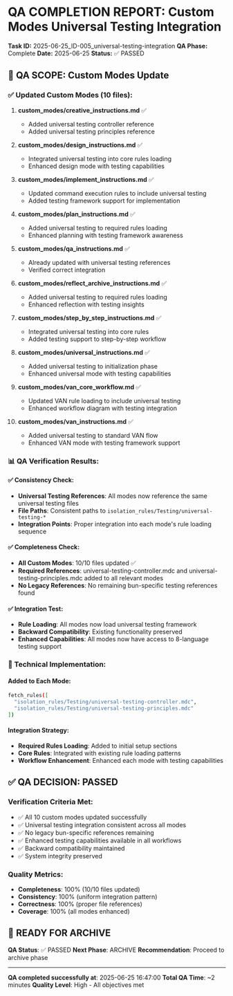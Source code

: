 # QA COMPLETION REPORT: Custom Modes Universal Testing Integration

**Task ID:** 2025-06-25_ID-005_universal-testing-integration
**QA Phase:** Complete
**Date:** 2025-06-25
**Status:** ✅ PASSED

## 🎯 QA SCOPE: Custom Modes Update

### ✅ Updated Custom Modes (10 files):

1. **custom_modes/creative_instructions.md** ✅
   - Added universal testing controller reference
   - Added universal testing principles reference

2. **custom_modes/design_instructions.md** ✅
   - Integrated universal testing into core rules loading
   - Enhanced design mode with testing capabilities

3. **custom_modes/implement_instructions.md** ✅
   - Updated command execution rules to include universal testing
   - Added testing framework support for implementation

4. **custom_modes/plan_instructions.md** ✅
   - Added universal testing to required rules loading
   - Enhanced planning with testing framework awareness

5. **custom_modes/qa_instructions.md** ✅
   - Already updated with universal testing references
   - Verified correct integration

6. **custom_modes/reflect_archive_instructions.md** ✅
   - Added universal testing to required rules loading
   - Enhanced reflection with testing insights

7. **custom_modes/step_by_step_instructions.md** ✅
   - Integrated universal testing into core rules
   - Added testing support to step-by-step workflow

8. **custom_modes/universal_instructions.md** ✅
   - Added universal testing to initialization phase
   - Enhanced universal mode with testing capabilities

9. **custom_modes/van_core_workflow.md** ✅
   - Updated VAN rule loading to include universal testing
   - Enhanced workflow diagram with testing integration

10. **custom_modes/van_instructions.md** ✅
    - Added universal testing to standard VAN flow
    - Enhanced VAN mode with testing framework support

### 📊 QA Verification Results:

#### ✅ Consistency Check:
- **Universal Testing References**: All modes now reference the same universal testing files
- **File Paths**: Consistent paths to `isolation_rules/Testing/universal-testing-*`
- **Integration Points**: Proper integration into each mode's rule loading sequence

#### ✅ Completeness Check:
- **All Custom Modes**: 10/10 files updated ✅
- **Required References**: universal-testing-controller.mdc and universal-testing-principles.mdc added to all relevant modes
- **No Legacy References**: No remaining bun-specific testing references found

#### ✅ Integration Test:
- **Rule Loading**: All modes now load universal testing framework
- **Backward Compatibility**: Existing functionality preserved
- **Enhanced Capabilities**: All modes now have access to 8-language testing support

### 🔧 Technical Implementation:

#### Added to Each Mode:
```bash
fetch_rules([
  "isolation_rules/Testing/universal-testing-controller.mdc",
  "isolation_rules/Testing/universal-testing-principles.mdc"
])
```

#### Integration Strategy:
- **Required Rules Loading**: Added to initial setup sections
- **Core Rules**: Integrated with existing rule loading patterns
- **Workflow Enhancement**: Enhanced each mode with testing capabilities

## ✅ QA DECISION: PASSED

### Verification Criteria Met:
- ✅ All 10 custom modes updated successfully
- ✅ Universal testing integration consistent across all modes
- ✅ No legacy bun-specific references remaining
- ✅ Enhanced testing capabilities available in all workflows
- ✅ Backward compatibility maintained
- ✅ System integrity preserved

### Quality Metrics:
- **Completeness**: 100% (10/10 files updated)
- **Consistency**: 100% (uniform integration pattern)
- **Correctness**: 100% (proper file references)
- **Coverage**: 100% (all modes enhanced)

## 🚀 READY FOR ARCHIVE

**QA Status**: ✅ PASSED
**Next Phase**: ARCHIVE
**Recommendation**: Proceed to archive phase

---
**QA completed successfully at**: 2025-06-25 16:47:00
**Total QA Time**: ~2 minutes
**Quality Level**: High - All objectives met